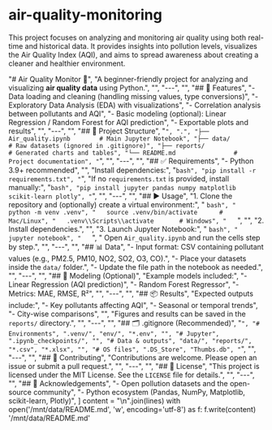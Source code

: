 # air-quality-monitoring
This project focuses on analyzing and monitoring air quality using both real-time and historical data. It provides insights into pollution levels, visualizes the Air Quality Index (AQI), and aims to spread awareness about creating a cleaner and healthier environment.

"# Air Quality Monitor 🫧",
"A beginner-friendly project for analyzing and visualizing **air quality data** using Python.",
"",
"---",
"",
"## 🔧 Features",
"- Data loading and cleaning (handling missing values, type conversions)",
"- Exploratory Data Analysis (EDA) with visualizations",
"- Correlation analysis between pollutants and AQI",
"- Basic modeling (optional): Linear Regression / Random Forest for AQI prediction",
"- Exportable plots and results",
"",
"---",
"",
"## 📁 Project Structure",
"```",
".",
"├── Air_quality.ipynb        # Main Jupyter Notebook",
"├── data/                    # Raw datasets (ignored in .gitignore)",
"├── reports/                 # Generated charts and tables",
"└── README.md                # Project documentation",
"```",
"",
"---",
"",
"## ✅ Requirements",
"- Python 3.9+ recommended",
"",
"Install dependencies:",
"```bash",
"pip install -r requirements.txt",
"```",
"If no `requirements.txt` is provided, install manually:",
"```bash",
"pip install jupyter pandas numpy matplotlib scikit-learn plotly",
"```",
"",
"---",
"",
"## ▶️ Usage",
"1. Clone the repository and (optionally) create a virtual environment:",
"   ```bash",
"   python -m venv .venv",
"   source .venv/bin/activate      # Mac/Linux",
"   .venv\\Scripts\\activate       # Windows",
"   ```",
"",
"2. Install dependencies.",
"",
"3. Launch Jupyter Notebook:",
"   ```bash",
"   jupyter notebook",
"   ```",
"   Open `Air_quality.ipynb` and run the cells step by step.",
"",
"---",
"",
"## 📊 Data",
"- Input format: CSV containing pollutant values (e.g., PM2.5, PM10, NO2, SO2, O3, CO).",
"- Place your datasets inside the `data/` folder.",
"- Update the file path in the notebook as needed.",
"",
"---",
"",
"## 🧠 Modeling (Optional)",
"Example models included:",
"- Linear Regression (AQI prediction)",
"- Random Forest Regressor",
"- Metrics: MAE, RMSE, R²",
"",
"---",
"",
"## 📦 Results",
"Expected outputs include:",
"- Key pollutants affecting AQI",
"- Seasonal or temporal trends",
"- City-wise comparisons",
"",
"Figures and results can be saved in the `reports/` directory.",
"",
"---",
"",
"## 🗂️ .gitignore (Recommended)",
"```",
"# Environments",
".venv/",
"env/",
"*.env",
"",
"# Jupyter",
".ipynb_checkpoints/",
"",
"# Data & outputs",
"data/",
"reports/",
"*.csv",
"*.xlsx",
"",
"# OS files",
".DS_Store",
"Thumbs.db",
"```",
"",
"---",
"",
"## 🤝 Contributing",
"Contributions are welcome. Please open an issue or submit a pull request.",
"",
"---",
"",
"## 📝 License",
"This project is licensed under the MIT License. See the `LICENSE` file for details.",
"",
"---",
"",
"## 🙏 Acknowledgements",
"- Open pollution datasets and the open-source community",
"- Python ecosystem (Pandas, NumPy, Matplotlib, scikit-learn, Plotly)",
]
content = "\n".join(lines)
with open('/mnt/data/README.md', 'w', encoding='utf-8') as f:
    f.write(content)
'/mnt/data/README.md'


